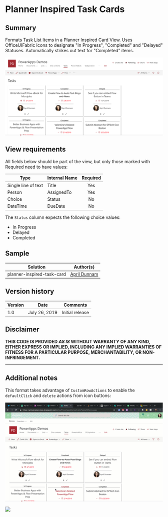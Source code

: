 # Planner Inspired Task Cards

## Summary
Formats Task List Items in a Planner Inspired Card View. Uses OfficeUIFabric Icons to designate "In Progress", "Completed" and "Delayed" Statuses. Automatically strikes out text for "Completed" items.  

![Planner Format](./assets/screenshot.png)

## View requirements

All fields below should be part of the view, but only those marked with Required need to have values:

|Type|Internal Name|Required|
|---|---|:---:|
|Single line of text|Title|Yes|
|Person|AssignedTo|Yes|
|Choice|Status|No|
|DateTime|DueDate|No|

The `Status` column expects the following choice values:
- In Progress
- Delayed
- Completed

## Sample

Solution|Author(s)
--------|---------
planner-inspired-task-card | [April Dunnam](https://twitter.com/aprildunnam)

## Version history

Version|Date|Comments
-------|----|--------
1.0|July 26, 2019|Initial release

## Disclaimer
**THIS CODE IS PROVIDED *AS IS* WITHOUT WARRANTY OF ANY KIND, EITHER EXPRESS OR IMPLIED, INCLUDING ANY IMPLIED WARRANTIES OF FITNESS FOR A PARTICULAR PURPOSE, MERCHANTABILITY, OR NON-INFRINGEMENT.**

---

## Additional notes

This format takes advantage of `CustomRowActions` to enable the `defaultClick` and `delete` actions from icon buttons:

![Custom Actions in Action](screenshot.gif)

<img src="https://github.com/pnp/List-Formatting/blob/master/column-samples/generic-rowactions/assets/screenshot.png" />
